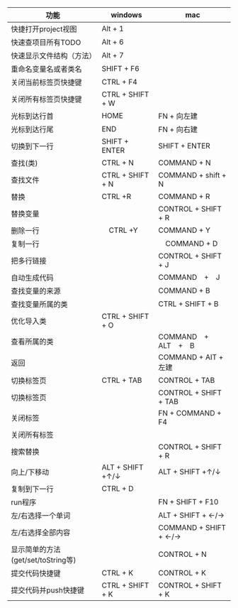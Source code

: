 |功能|windows|mac|
|---|---|---
|快捷打开project视图　| Alt + 1 |
|快速查项目所有TODO　| Alt + 6 |
|快速显示文件结构（方法）| Alt + 7 |
|重命名变量名或者类名　| SHIFT + F6　|
|关闭当前标签页快捷键　| CTRL + F4　|
|关闭所有标签页快捷键　| CTRL + SHIFT + W　|
|光标到达行首　| HOME | FN + 向左建
|光标到达行尾　| END | FN + 向右建
|切换到下一行　| SHIFT + ENTER | SHIFT + ENTER
|查找(类)　| CTRL + N | COMMAND + N
|查找文件　| CTRL + SHIFT + N | COMMAND + shift + N
|替换| CTRL +R | COMMAND + R
|替换变量|| CONTROL + SHIFT + R
|删除一行|　CTRL +Y | COMMAND + Y
|复制一行 ||　COMMAND + D
|把多行链接 || CONTROL + SHIFT + J
|自动生成代码 || COMMAND　+　J
|查找变量的来源 || COMMAND + B 
|查找变量所属的类|| CTRL + SHIFT + B	
|优化导入类　| CTRL + SHIFT + O | 	
|查看所属的类|| COMMAND　+　ALT　+　B
|返回       || COMMAND + AIT + 左建
|切换标签页  | CTRL + TAB | CONTROL + TAB 
|切换标签页  || CONTROL + SHIFT + TAB
|关闭标签     || FN + COMMAND + F4
|关闭所有标签  ||
|搜索替换|| CONTROL + SHIFT + R
|向上/下移动| ALT + SHIFT +↑/↓| ALT + SHIFT +↑/↓
|复制到下一行 | CTRL + D | 
|run程序|| FN + SHIFT + F10
|左/右选择一个单词|| ALT + SHIFT + ←/→
|左/右选择全部内容|| COMMAND + SHIFT + ←/→
|显示简单的方法(get/set/toString等)|| CONTROL + N
|提交代码快捷键 | CTRL + K | CONTROL + K
|提交代码并push快捷键 | CTRL + SHIFT + K | CONTROL + SHIFT + K


